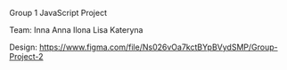 Group 1 JavaScript Project

Team:
Inna
Anna
Ilona
Lisa
Kateryna

Design: https://www.figma.com/file/Ns026vOa7kctBYpBVydSMP/Group-Project-2
